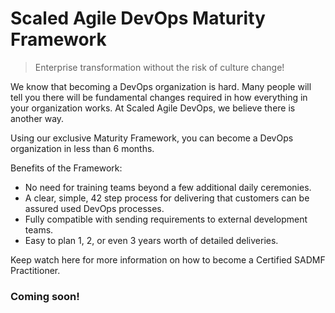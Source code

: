 # Scaled Agile DevOps Maturity Framework

>Enterprise transformation without the risk of culture change!

We know that becoming a DevOps organization is hard. Many people will tell you there will be fundamental changes
required in how everything in your organization works. At Scaled Agile DevOps, we believe there is another way.

Using
our exclusive Maturity Framework, you can become a DevOps organization in less than 6 months.

Benefits of the Framework:

- No need for training teams beyond a few additional daily ceremonies.
- A clear, simple, 42 step process for delivering that customers can be assured used DevOps processes.
- Fully compatible with sending requirements to external development teams.
- Easy to plan 1, 2, or even 3 years worth of detailed deliveries.

Keep watch here for more information on how to become a Certified SADMF Practitioner. 

### Coming soon!

